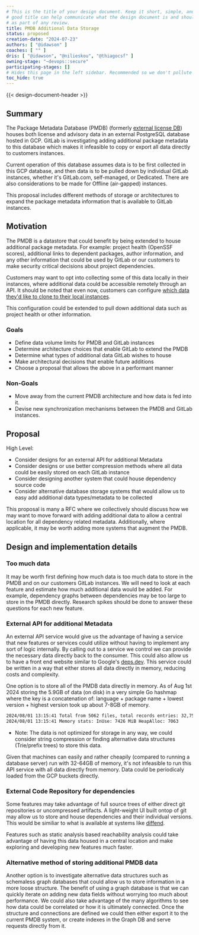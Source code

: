 ```yaml
---
# This is the title of your design document. Keep it short, simple, and descriptive. A
# good title can help communicate what the design document is and should be considered
# as part of any review.
title: PMDB Additional Data Storage
status: proposed
creation-date: "2024-07-23"
authors: [ "@idawson" ]
coaches: [ "" ]
dris: [ "@idawson", "@nilieskou", "@thiagocsf" ]
owning-stage: "~devops::secure"
participating-stages: []
# Hides this page in the left sidebar. Recommended so we don't pollute it.
toc_hide: true
---
```



<!-- Design Doucments often contain forward-looking statements -->
<!-- vale gitlab.FutureTense = NO -->

<!-- This renders the design document header on the detail page, so don't remove it-->
{{< design-document-header >}}

<!--
Don't add a h1 headline. It'll be added automatically from the title front matter attribute.

For long pages, consider creating a table of contents.
-->

## Summary

The Package Metadata Database (PMDB) (formerly [external license DB](https://gitlab.com/groups/gitlab-org/-/epics/8492)) houses both license
and advisory data in an external PostgreSQL database hosted in GCP. GitLab is investigating
adding additional package metadata to this database which makes it infeasible to copy or
export all data directly to customers instances.

Current operation of this database assumes data is to be first collected in this GCP
database, and then data is to be pulled down by individual GitLab instances, whether
it's GitLab.com, self-managed, or Dedicated. There are also considerations to be made for
Offline (air-gapped) instances.

This proposal includes different methods of storage or architectures to expand
the package metadata information that is available to GitLab instances.

## Motivation

The PMDB is a datastore that could benefit by being extended to house additional
package metadata. For example: project health (OpenSSF scores), additional links 
to dependent packages, author information, and any other information that could 
be used by GitLab or our customers to make security critical decisions about project
dependencies.

Customers may want to opt into collecting some of this data locally in their instances, where
additional data could be accessible remotely through an API. It should be noted that even now,
customers can configure [which data they'd like to clone to their local instances](https://docs.gitlab.com/ee/administration/settings/security_and_compliance.html).

This configuration could be extended to pull down additional data such as project health
or other information.

### Goals

- Define data volume limits for PMDB and GitLab instances
- Determine architecture choices that enable GitLab to extend the PMDB
- Determine what types of additional data GitLab wishes to house
- Make architectural decisions that enable future additions
- Choose a proposal that allows the above in a performant manner

### Non-Goals

- Move away from the current PMDB architecture and how data is fed into it.
- Devise new synchronization mechanisms between the PMDB and GitLab instances.

## Proposal

High Level:

- Consider designs for an external API for additional Metadata
- Consider designs or use better compression methods where all data could be easily stored on each GitLab instance
- Consider designing another system that could house dependency source code
- Consider alternative database storage systems that would allow us to easy add additional data types/metadata to be collected

This proposal is many a RFC where we collectively should discuss how we may want to move forward with adding additional data
to allow a central location for all dependency related metadata. Additionally, where applicable, it may be worth adding more
systems that augment the PMDB.

## Design and implementation details

### Too much data

It may be worth first defining how much data is too much data to store in the PMDB and on our customers GitLab instances. We
will need to look at each feature and estimate how much additional data would be added. For example, dependency graphs between
dependencies may be too large to store in the PMDB directly. Research spikes should be done to answer these questions for
each new feature.

### External API for additional Metadata

An external API service would give us the advantage of having a service that new features or services could utilize without
having to implement any sort of logic internally. By calling out to a service we control we can provide the necessary data directly back to the consumer.
This could also allow us to have a front end website similar to Google's [deps.dev](https://deps.dev/).
This service could be written in a way that either stores all data directly in memory, reducing costs and complexity.

One option is to store all of the PMDB data directly in memory. As of Aug 1st 2024 storing the 5.9GB of data (on disk) in a very
simple Go hashmap where the key is a concatenation of: language + package name + lowest version + highest version took up about 7-8GB of memory.

```bash
2024/08/01 13:15:41 Total from 5062 files, total records entries: 32,751,865
2024/08/01 13:15:41 Memory stats: InUse: 7426 MiB HeapAlloc: 7063
```

- Note: The data is not optimized for storage in any way, we could consider string compression or finding alternative data structures (Trie/prefix trees) to store this data.

Given that machines can easily and rather cheapily (compared to running a database server) run with 32-64GB of memory, it's not infeasible to run this API service 
with all data directly from memory. Data could be periodicaly loaded from the GCP buckets directly.

### External Code Repository for dependencies

Some features may take advantage of full source trees of either direct git repositories or uncompressed artifacts. A light-weight UI built ontop of git may allow
us to store and house dependencies and their individual versions. This would be similiar to what is available at systems like [diffend](https://my.diffend.io/gems/faraday/2.9.1/2.9.2).

Features such as static analysis based reachability analysis could take advantage of having this data housed in a central location and make exploring and developing
new features much faster.

### Alternative method of storing additional PMDB data

Another option is to investigate alternative data structures such as schemaless graph databases that could allow us to store information in a more loose structure.
The benefit of using a graph database is that we can quickly iterate on adding new data fields without worrying too much about performance. We could also take
advantage of the many algorithms to see how data could be correlated or how it is ultimately connected. Once the structure and connections are defined we could
then either export it to the current PMDB system, or create indexes in the Graph DB and serve requests directly from it.
